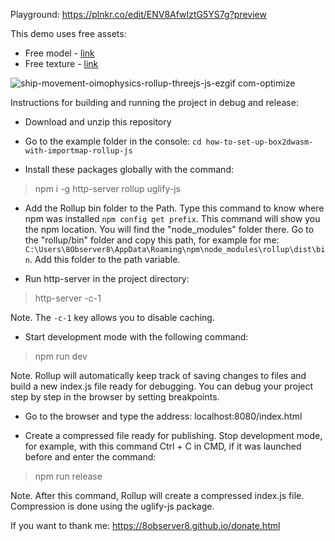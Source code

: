 Playground: https://plnkr.co/edit/ENV8AfwIztG5YS7g?preview

This demo uses free assets:
- Free model - [link](https://free3d.com/3d-model/low-poly-spaceship-37605.html)
- Free texture - [link](https://www.textures.com/download/PBR0110/133145)

![ship-movement-oimophysics-rollup-threejs-js-ezgif com-optimize](https://github.com/8Observer8/ship-movement-oimophysics-rollup-threejs-js/assets/3908473/0c8990a1-a926-4821-8800-445685fdaf2d)

Instructions for building and running the project in debug and release:

- Download and unzip this repository

- Go to the example folder in the console: `cd how-to-set-up-box2dwasm-with-importmap-rollup-js`

- Install these packages globally with the command:

> npm i -g http-server rollup uglify-js

- Add the Rollup bin folder to the Path. Type this command to know where npm was installed `npm config get prefix`. This command will show you the npm location. You will find the "node_modules" folder there. Go to the "rollup/bin" folder and copy this path, for example for me: `C:\Users\8Observer8\AppData\Roaming\npm\node_modules\rollup\dist\bin`. Add this folder to the path variable.

- Run http-server in the project directory:

> http-server -c-1

Note. The `-c-1` key allows you to disable caching.

- Start development mode with the following command:

> npm run dev

Note. Rollup will automatically keep track of saving changes to files and build a new index.js file ready for debugging. You can debug your project step by step in the browser by setting breakpoints.

- Go to the browser and type the address: localhost:8080/index.html

- Create a compressed file ready for publishing. Stop development mode, for example, with this command Ctrl + C in CMD, if it was launched before and enter the command:

> npm run release

Note. After this command, Rollup will create a compressed index.js file. Compression is done using the uglify-js package.

If you want to thank me: https://8observer8.github.io/donate.html
